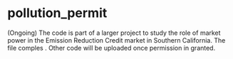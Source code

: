 # pollution_permit
(Ongoing)
The code is part of a larger project to study the role of market power in the Emission Reduction Credit market in Southern California. The file comples . Other code will be uploaded once permission in granted. 
